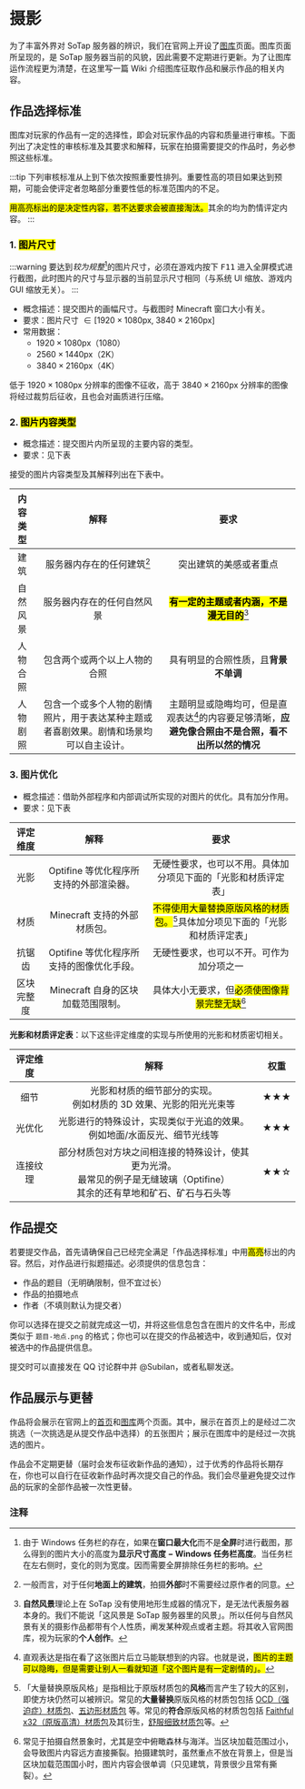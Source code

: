 # 摄影

为了丰富外界对 SoTap 服务器的辨识，我们在官网上开设了[图库](https://sotap.org/gallery)页面。图库页面所呈现的，是 SoTap 服务器当前的风貌，因此需要不定期进行更新。为了让图库运作流程更为清楚，在这里写一篇 Wiki 介绍图库征取作品和展示作品的相关内容。

## 作品选择标准

图库对玩家的作品有一定的选择性，即会对玩家作品的内容和质量进行审核。下面列出了决定性的审核标准及其要求和解释，玩家在拍摄需要提交的作品时，务必参照这些标准。

:::tip
下列审核标准从上到下依次按照重要性排列。重要性高的项目如果达到预期，可能会使评定者忽略部分重要性低的标准范围内的不足。

<mark>用高亮标出的是决定性内容，若不达要求会被直接淘汰。</mark>其余的均为酌情评定内容。
:::

### 1. <mark>图片尺寸</mark>

:::warning
要达到*较为规整*[^1]的图片尺寸，必须在游戏内按下 <kbd>F11</kbd> 进入全屏模式进行截图，此时图片的尺寸与显示器的当前显示尺寸相同（与系统 UI 缩放、游戏内 GUI 缩放无关）。
:::

- 概念描述：提交图片的画幅尺寸。与截图时 Minecraft 窗口大小有关。
- 要求：图片尺寸 $\in [1920\times1080\mathrm{px}, \;3840\times2160\mathrm{px}]$
- 常用数据：
  - $1920\times1080\mathrm{px}$（1080）
  - $2560\times1440\mathrm{px}$（2K）
  - $3840\times2160\mathrm{px}$（4K）

低于 $1920\times1080\mathrm{px}$ 分辨率的图像不征收，高于 $3840\times2160\mathrm{px}$ 分辨率的图像将经过裁剪后征收，且也会对画质进行压缩。

[^1]: 由于 Windows 任务栏的存在，如果在**窗口最大化**而不是**全屏**时进行截图，那么得到的图片大小的高度为**显示尺寸高度 $-$ Windows 任务栏高度**。当任务栏在左右侧时，变化的则为宽度。因而需要全屏排除任务栏的影响。

### 2. <mark>图片内容类型</mark>

- 概念描述：提交图片内所呈现的主要内容的类型。
- 要求：见下表

接受的图片内容类型及其解释列出在下表中。

|内容类型|解释|要求|
|:-:|:-:|:-:|
|建筑|服务器内存在的任何建筑[^2]|突出建筑的美感或者重点|
|自然风景|服务器内存在的任何自然风景|<mark>**有一定的主题或者内涵，不是漫无目的**</mark>[^3]|
|人物合照|包含两个或两个以上人物的合照|具有明显的合照性质，且**背景不单调**|
|人物剧照|包含一个或多个人物的剧情照片，用于表达某种主题或者喜剧效果。剧情和场景均可以自主设计。|主题明显或隐晦均可，但是直观表达[^4]的内容要足够清晰，**应避免像合照由不是合照，看不出所以然的情况**|

[^2]: 一般而言，对于任何**地面上的建筑**，拍摄**外部**时不需要经过原作者的同意。
[^3]: **自然风景**理论上在 SoTap 没有使用地形生成器的情况下，是无法代表服务器本身的。我们不能说「这风景是 SoTap 服务器里的风景」。所以任何与自然风景有关的摄影作品都带有个人性质，阐发某种观点或者主题。将其收入官网图库，视为玩家的**个人创作**。
[^4]: 直观表达是指在看了这张图片后立马能联想到的内容。也就是说，<mark>图片的主题可以隐晦，但是需要让别人一看就知道「这个图片是有一定剧情的」。</mark>

### 3. 图片优化

- 概念描述：借助外部程序和内部调试所实现的对图片的优化。具有加分作用。
- 要求：见下表

|评定维度|解释|要求|
|:-:|:-:|:-:|
|光影|Optifine 等优化程序所支持的外部渲染器。|无硬性要求，也可以不用。具体加分项见下面的「光影和材质评定表」|
|材质|Minecraft 支持的外部材质包。|<mark>不得使用大量替换原版风格的材质包。</mark>[^5]具体加分项见下面的「光影和材质评定表」|
|抗锯齿|Optifine 等优化程序所支持的图像优化手段。|无硬性要求，也可以不开。可作为加分项之一|
|区块完整度|Minecraft 自身的区块加载范围限制。|具体大小无要求，但<mark>必须使图像背景完整无缺</mark>[^6]

**光影和材质评定表**：以下这些评定维度的实现与所使用的光影和材质密切相关。

|评定维度|解释|权重|
|:-:|:-:|:-:|
|细节|光影和材质的细节部分的实现。<br/>例如材质的 3D 效果、光影的阳光光束等|★★★|
|光优化|光影进行的特殊设计，实现类似于光追的效果。<br/>例如地面/水面反光、细节光线等|★★★|
|连接纹理|部分材质包对方块之间相连接的特殊设计，使其更为光滑。<br/>最常见的例子是无缝玻璃（Optifine）<br/>其余的还有草地和矿石、矿石与石头等|★★☆|


[^5]: 「大量替换原版风格」是指相比于原版材质包的**风格**而言产生了较大的区别，即使方块仍然可以被辨识。常见的**大量替换**原版风格的材质包包括 [OCD（强迫症）材质包](https://www.mcbbs.net/thread-991890-1-1.html)、[五边形材质包](https://www.mcbbs.net/thread-1017447-1-1.html) 等。常见的**符合**原版风格的材质包包括 [Faithful x32（原版高清）材质包](https://www.mcbbs.net/thread-928713-1-1.html)及其衍生，[舒服细致材质包](https://www.mcbbs.net/thread-658490-1-1.html)等。
[^6]: 常见于拍摄自然景象时，尤其是空中俯瞰森林与海洋。当区块加载范围过小，会导致图片内容远方直接撕裂。拍摄建筑时，虽然重点不放在背景上，但是当区块加载范围国小时，图片内容会很单调（只见建筑，背景很少且常有撕裂）。

## 作品提交

若要提交作品，首先请确保自己已经完全满足「作品选择标准」中用<mark>高亮</mark>标出的内容。然后，对作品进行拟题描述。必须提供的信息包含：

- 作品的题目（无明确限制，但不宜过长）
- 作品的拍摄地点
- 作者（不填则默认为提交者）

你可以选择在提交之前就完成这一切，并将这些信息包含在图片的文件名中，形成类似于 `题目-地点.png` 的格式；你也可以在提交的作品被选中，收到通知后，仅对被选中的作品提供信息。

提交时可以直接发在 QQ 讨论群中并 @Subilan，或者私聊发送。

## 作品展示与更替

作品将会展示在官网上的[首页](https://sotap.org)和[图库](https://sotap.org/gallery)两个页面。其中，展示在首页上的是经过二次挑选（一次挑选是从提交作品中选择）的五张图片；展示在图库中的是经过一次挑选的图片。

作品会不定期更替（届时会发布征收新作品的通知），过于优秀的作品将长期存在，你也可以自行在征收新作品时再次提交自己的作品。我们会尽量避免提交过作品的玩家的全部作品被一次性更替。

### 注释
